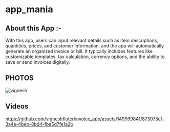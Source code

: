 # app_mania
## About this App :-
With this app, users can input relevant details such as item descriptions, quantities, prices, and customer information, and the app will automatically generate an organized invoice or bill. It typically includes features like customizable templates, tax calculation, currency options, and the ability to save or send invoices digitally.



## PHOTOS
![vignesh](https://github.com/vigneshfluter/invoice_app/assets/149999841/ee7e45de-906c-471f-8738-38a85fb1c647)

## Videos


https://github.com/vigneshfluter/invoice_app/assets/149999841/873073ef-3a4a-4beb-8bd4-fba5d7fe1a2b

